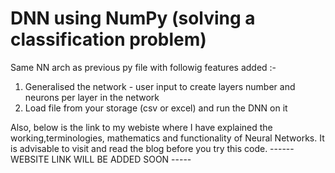 # DNN using NumPy (solving a classification problem)
Same NN arch as previous py file with followig features added :-
1. Generalised the network - user input to create layers number and neurons per layer in the network
2. Load file from your storage (csv or excel) and run the DNN on it


Also, below is the link to my webiste where I have explained the working,terminologies, mathematics and functionality of Neural Networks. It is advisable to visit and read the blog before you try this code.
------ WEBSITE LINK WILL BE ADDED SOON -----
